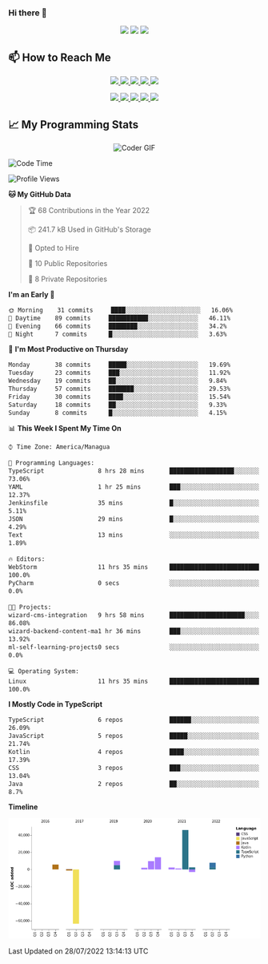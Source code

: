 ### Hi there 👋

<!--
**DevKenny/DevKenny** is a ✨ _special_ ✨ repository because its `README.md` (this file) appears on your GitHub profile.

Here are some ideas to get you started:

- 🔭 I’m currently working on ...
- 🌱 I’m currently learning ...
- 👯 I’m looking to collaborate on ...
- 🤔 I’m looking for help with ...
- 💬 Ask me about ...
- 📫 How to reach me: ...
- 😄 Pronouns: ...
- ⚡ Fun fact: ...
-->

<p align = "center">
  <img src="https://github-readme-stats.vercel.app/api?username=DevKenny&count_private=true&show_icons=true&theme=graywhite&line_height=30&hide_border=true">
  <img src="https://github-readme-stats.vercel.app/api/top-langs/?username=DevKenny&hide=html,css&theme=graywhite&hide_border=true">
  <img src="https://github-profile-summary-cards.vercel.app/api/cards/profile-details?username=DevKenny&theme=vue">
</p>

## 📫 How to Reach Me

<p align="center">
 <a href="https://devkenny.github.io">
  <img src="https://img.shields.io/badge/DevKenny-%23206A5D.svg?&style=for-the-badge&logo=jquery&logoColor=white" />
 </a>

 <a href="https://www.linkedin.com/in/hreal92">
  <img src="https://img.shields.io/badge/connect-%230077B5.svg?&style=for-the-badge&logo=linkedin&logoColor=white" />
 </a>

 <a href="https://join.skype.com/invite/IQ6gVADlpBSM">
  <img src="https://img.shields.io/badge/chat-%2300AFF0.svg?&style=for-the-badge&logo=skype&logoColor=white" />
 </a>

 <a href="mailto:realherrold@gmail.com">
  <img src="https://img.shields.io/badge/email-%23C14438.svg?&style=for-the-badge&logo=Gmail&logoColor=white" />
 </a>

 <a href="https://wa.me/50589517503">
  <img src="https://img.shields.io/badge/Whatsapp-%2300BFA5.svg?&style=for-the-badge&logo=Whatsapp&logoColor=white" />
 </a>
</p>

<p align="center">
  <a href="#">
    <img src="https://badges.pufler.dev/visits/DevKenny/DevKenny?style=flat-square&color=green&logo=github">
  </a>
  <a href="#">
    <img src="https://badges.pufler.dev/years/DevKenny?style=flat-square&color=green&logo=github">
  </a>
  <a href="#">
    <img src="https://badges.pufler.dev/repos/DevKenny?style=flat-square&color=green&logo=github">
  </a>
  <a href="#">
    <img src="https://badges.pufler.dev/gists/DevKenny?style=flat-square&color=green&logo=github">
  </a>
  <a href="#">
    <img src="https://badges.pufler.dev/commits/monthly/DevKenny?style=flat-square&color=green&logo=github">
  </a>
</p>

## 📈 My Programming Stats

<p align="center">
 <img src="https://www.mygo.ge/uploads/blog/1584023795.jpg" alt="Coder GIF" style="max-width:500px">
</p>

<!--START_SECTION:waka-->
![Code Time](http://img.shields.io/badge/Code%20Time-4%2C098%20hrs%2013%20mins-blue)

![Profile Views](http://img.shields.io/badge/Profile%20Views-0-blue)

**🐱 My GitHub Data** 

> 🏆 68 Contributions in the Year 2022
 > 
> 📦 241.7 kB Used in GitHub's Storage 
 > 
> 💼 Opted to Hire
 > 
> 📜 10 Public Repositories 
 > 
> 🔑 8 Private Repositories  
 > 
**I'm an Early 🐤** 

```text
🌞 Morning    31 commits     ████░░░░░░░░░░░░░░░░░░░░░   16.06% 
🌆 Daytime    89 commits     ███████████░░░░░░░░░░░░░░   46.11% 
🌃 Evening    66 commits     ████████░░░░░░░░░░░░░░░░░   34.2% 
🌙 Night      7 commits      █░░░░░░░░░░░░░░░░░░░░░░░░   3.63%

```
📅 **I'm Most Productive on Thursday** 

```text
Monday       38 commits     █████░░░░░░░░░░░░░░░░░░░░   19.69% 
Tuesday      23 commits     ███░░░░░░░░░░░░░░░░░░░░░░   11.92% 
Wednesday    19 commits     ██░░░░░░░░░░░░░░░░░░░░░░░   9.84% 
Thursday     57 commits     ███████░░░░░░░░░░░░░░░░░░   29.53% 
Friday       30 commits     ████░░░░░░░░░░░░░░░░░░░░░   15.54% 
Saturday     18 commits     ██░░░░░░░░░░░░░░░░░░░░░░░   9.33% 
Sunday       8 commits      █░░░░░░░░░░░░░░░░░░░░░░░░   4.15%

```


📊 **This Week I Spent My Time On** 

```text
⌚︎ Time Zone: America/Managua

💬 Programming Languages: 
TypeScript               8 hrs 28 mins       ██████████████████░░░░░░░   73.06% 
YAML                     1 hr 25 mins        ███░░░░░░░░░░░░░░░░░░░░░░   12.37% 
Jenkinsfile              35 mins             █░░░░░░░░░░░░░░░░░░░░░░░░   5.11% 
JSON                     29 mins             █░░░░░░░░░░░░░░░░░░░░░░░░   4.29% 
Text                     13 mins             ░░░░░░░░░░░░░░░░░░░░░░░░░   1.89%

🔥 Editors: 
WebStorm                 11 hrs 35 mins      █████████████████████████   100.0% 
PyCharm                  0 secs              ░░░░░░░░░░░░░░░░░░░░░░░░░   0.0%

🐱‍💻 Projects: 
wizard-cms-integration   9 hrs 58 mins       █████████████████████░░░░   86.08% 
wizard-backend-content-ma1 hr 36 mins        ███░░░░░░░░░░░░░░░░░░░░░░   13.92% 
ml-self-learning-projects0 secs              ░░░░░░░░░░░░░░░░░░░░░░░░░   0.0%

💻 Operating System: 
Linux                    11 hrs 35 mins      █████████████████████████   100.0%

```

**I Mostly Code in TypeScript** 

```text
TypeScript               6 repos             ██████░░░░░░░░░░░░░░░░░░░   26.09% 
JavaScript               5 repos             █████░░░░░░░░░░░░░░░░░░░░   21.74% 
Kotlin                   4 repos             ████░░░░░░░░░░░░░░░░░░░░░   17.39% 
CSS                      3 repos             ███░░░░░░░░░░░░░░░░░░░░░░   13.04% 
Java                     2 repos             ██░░░░░░░░░░░░░░░░░░░░░░░   8.7%

```


**Timeline**

![Chart not found](https://raw.githubusercontent.com/DevKenny/DevKenny/main/charts/bar_graph.png) 


 Last Updated on 28/07/2022 13:14:13 UTC
<!--END_SECTION:waka-->

